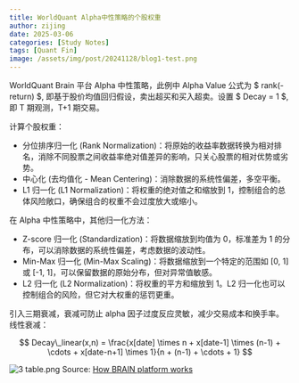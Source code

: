 ```yaml
---
title: WorldQuant Alpha中性策略的个股权重
author: zijing
date: 2025-03-06
categories: [Study Notes]
tags: [Quant Fin]
image: /assets/img/post/20241128/blog1-test.png
---
```


WorldQuant Brain 平台 Alpha 中性策略，此例中 Alpha Value 公式为 $ rank(-return) $, 即基于股价均值回归假设，卖出超买和买入超卖。设置 $ Decay = 1 $, 即 T 期观测，T+1 期交易。

计算个股权重：

- 分位排序归一化 (Rank Normalization)：将原始的收益率数据转换为相对排名，消除不同股票之间收益率绝对值差异的影响，只关心股票的相对优势或劣势。
- 中心化 (去均值化 - Mean Centering)：消除数据的系统性偏差，多空平衡。
- L1 归一化 (L1 Normalization)：将权重的绝对值之和缩放到 1，控制组合的总体风险敞口，确保组合的权重不会过度放大或缩小。

在 Alpha 中性策略中，其他归一化方法：

- Z-score 归一化 (Standardization)：将数据缩放到均值为 0，标准差为 1 的分布，可以消除数据的系统性偏差，考虑数据的波动性。
- Min-Max 归一化 (Min-Max Scaling)：将数据缩放到一个特定的范围如 [0, 1] 或 [-1, 1]，可以保留数据的原始分布，但对异常值敏感。
- L2 归一化 (L2 Normalization)：将权重的平方和缩放到 1。L2 归一化也可以控制组合的风险，但它对大权重的惩罚更重。

引入三期衰减，衰减可防止 alpha 因子过度反应灵敏，减少交易成本和换手率。线性衰减：

$$
Decay\_linear(x,n) = \frac{x[date] \times n + x[date-1] \times (n-1) + \cdots + x[date-n+1] \times 1}{n + (n-1) + \cdots + 1}
$$

![3 table.png](https://api.worldquantbrain.com/content/images/21_y9-wzhl0hc08V2_q6iBlIGOg=/249/original/3_table.png)
Source: [How BRAIN platform works](https://platform.worldquantbrain.com/learn/documentation/create-alphas/how-brain-platform-works)
